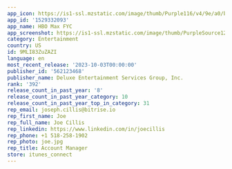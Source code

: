 ```yaml
---
app_icon: https://is1-ssl.mzstatic.com/image/thumb/Purple116/v4/9e/a0/bc/9ea0bce0-1be0-ac00-eb55-cd4a0891c00d/AppIcon-1x_U007emarketing-0-7-0-85-220.png/1024x1024bb.png
app_id: '1529332093'
app_name: HBO Max FYC
app_screenshot: https://is1-ssl.mzstatic.com/image/thumb/PurpleSource126/v4/97/f9/3c/97f93c3b-d4ed-b9d3-d7e7-6f307ae8d203/80cc33c9-3ab5-4d2a-bfbb-f29d671fac80_Simulator_Screenshot_-_iPhone_Xs_Max_-_2023-09-27_at_03.00.25.png/1242x2688bb.png
category: Entertainment
country: US
id: 9MLI83ZuZAZI
language: en
most_recent_release: '2023-10-03T00:00:00'
publisher_id: '562123468'
publisher_name: Deluxe Entertainment Services Group, Inc.
rank: '392'
release_count_in_past_year: '8'
release_count_in_past_year_category: 10
release_count_in_past_year_top_in_category: 31
rep_email: joseph.cillis@bitrise.io
rep_first_name: Joe
rep_full_name: Joe Cillis
rep_linkedin: https://www.linkedin.com/in/joecillis
rep_phone: +1 518-258-1902
rep_photo: joe.jpg
rep_title: Account Manager
store: itunes_connect
---
```

